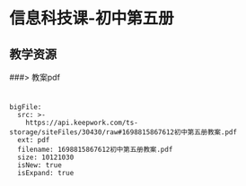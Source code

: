 # 信息科技课-初中第五册

## 教学资源

###> 教案pdf

###
 
```@BigFile

bigFile:
  src: >-
    https://api.keepwork.com/ts-storage/siteFiles/30430/raw#1698815867612初中第五册教案.pdf
  ext: pdf
  filename: 1698815867612初中第五册教案.pdf
  size: 10121030
  isNew: true
  isExpand: true
          
```